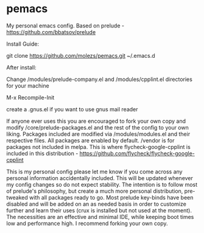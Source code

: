 # pemacs
My personal emacs config. Based on prelude - https://github.com/bbatsov/prelude

Install Guide:

git clone https://github.com/molezs/pemacs.git ~/.emacs.d

After install:

Change /modules/prelude-company.el and /modules/cpplint.el directories for your machine

M-x Recompile-Init

create a .gnus.el if you want to use gnus mail reader

If anyone ever uses this you are encouraged to fork your own copy and modify /core/prelude-packages.el and the rest of the config to your own liking. Packages included are modified via /modules/modules.el and their respective files. All packages are enabled by default.
/vendor is for packages not included in melpa. This is where flycheck-google-cpplint is included in this distribution - https://github.com/flycheck/flycheck-google-cpplint

This is my personal config please let me know if you come across any personal information accidentally included. This will be updated whenever my config changes so do not expect stability. The intention is to follow most of prelude's philosophy, but create a much more personal distribution, pre-tweaked with all packages ready to go. Most prelude key-binds have been disabled and will be added on an as needed basis in order to customize further and learn their uses (crux is installed but not used at the moment). The necessities are an effective and minimal IDE, while keeping boot times low and performance high. I recommend forking your own copy.

